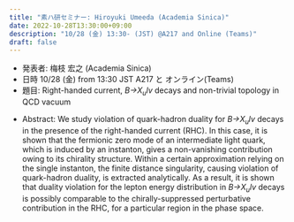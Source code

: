 ```yaml
---
title: "素ハ研セミナー: Hiroyuki Umeeda (Academia Sinica)"
date: 2022-10-28T13:30:00+09:00
description: "10/28 (金) 13:30- (JST) @A217 and Online (Teams)"
draft: false
---
```


- 発表者:
梅枝 宏之 (Academia Sinica)
- 日時
10/28 (金) from 13:30 JST A217 と オンライン(Teams)
- 題目: 
Right-handed current, *B→X<sub>u</sub>lv* decays and non-trivial topology in QCD vacuum

<!--more-->

- Abstract:
We study violation of quark-hadron duality for *B→X<sub>u</sub>lv* decays in the presence of the right-handed current (RHC). In this case, it is shown that the fermionic zero mode of an intermediate light quark, which is induced by an instanton, gives a non-vanishing contribution owing to its chirality structure. Within a certain approximation relying on the single instanton, the finite distance singularity, causing violation of quark-hadron duality, is extracted analytically. As a result, it is shown that duality violation for the lepton energy distribution in *B→X<sub>u</sub>lv* decays is possibly comparable to the chirally-suppressed perturbative contribution in the RHC, for a particular region in the phase space.
